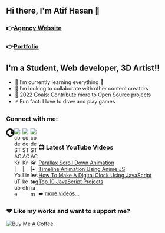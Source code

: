 ## Hi there, I'm Atif Hasan 👋 

### 👉[Agency Website](https://fr-softwares.netlify.app/)

### 👉[Portfolio](https://atif-hasan.vercel.app/)


## I'm a Student, Web developer, 3D Artist!!

- 🌱 I’m currently learning everything 🤣
- 👯 I’m looking to collaborate with other content creators
- 🥅 2022 Goals: Contribute more to Open Source projects
- ⚡ Fun fact: I love to draw and play games

### Connect with me:

[<img align="left" alt="codeSTACKr.com" width="22px" src="https://raw.githubusercontent.com/iconic/open-iconic/master/svg/globe.svg" />][website]
[<img align="left" alt="codeSTACKr | YouTube" width="22px" src="https://cdn.jsdelivr.net/npm/simple-icons@v3/icons/youtube.svg" />][youtube]
[<img align="left" alt="codeSTACKr | LinkedIn" width="22px" src="https://cdn.jsdelivr.net/npm/simple-icons@v3/icons/linkedin.svg" />][linkedin]
[<img align="left" alt="codeSTACKr | Instagram" width="22px" src="https://cdn.jsdelivr.net/npm/simple-icons@v3/icons/instagram.svg" />][instagram]

<br />



### 📺 Latest YouTube Videos

<!-- YOUTUBE:START -->
- [Parallax Scroll Down Animation](https://www.youtube.com/watch?v=RajYpAlapBM)
- [Timeline Animation Using Anime JS](https://www.youtube.com/watch?v=mr1iXU9fCOQ)
- [How To Make A Digital Clock Using JavaScript](https://www.youtube.com/watch?v=iDnPI4wE6A0)
- [Top 10 JavaScript Projects](https://www.youtube.com/watch?v=xFTNLcMSsQU)

<!-- YOUTUBE:END -->

➡️ [more videos...][youtube]



### ♥ Like my works and want to support me?
<a href="https://www.buymeacoffee.com/atif.hasan" target="_blank"><img src="https://cdn.buymeacoffee.com/buttons/v2/default-blue.png" alt="Buy Me A Coffee" style="height: 45px !important;width: 162.75px !important;" ></a>



[website]: https://fr-softwares.netlify.app/
[twitter]: https://twitter.com/codeSTACKr
[youtube]: https://youtube.com/UCjOB00rT2VkuLBThYr0dZ8A
[instagram]: https://instagram.com/atif_hasan_250/
[linkedin]: https://linkedin.com/in/atif-hasan-6850a122a/
[webdevplaylist]: https://www.youtube.com/playlist?list=PLkwxH9e_vrAJ0WbEsFA9W3I1W-g_BTsbt
[jsplaylist]: https://www.youtube.com/playlist?list=PLkwxH9e_vrALRJKu7wfXby3MKeflhTu6B
[cssplaylist]: https://www.youtube.com/playlist?list=PLkwxH9e_vrALSdvZuEh6gqQdmDoDIoqz4
